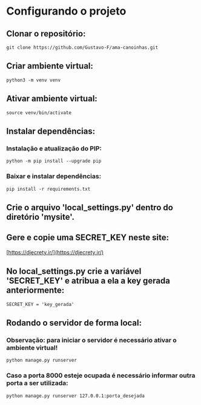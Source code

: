 # Configurando o projeto
## Clonar o repositório:
``
git clone https://github.com/Gustavo-F/ama-canoinhas.git
``

## Criar ambiente virtual:
``
python3 -m venv venv
``

## Ativar ambiente virtual:
``
source venv/bin/activate 
``

## Instalar dependências:
### Instalação e atualização do PIP:
``
python -m pip install --upgrade pip
``

### Baixar e instalar dependências:
``
pip install -r requirements.txt
``

## Crie o arquivo 'local_settings.py' dentro do diretório 'mysite'.
## Gere e copie uma SECRET_KEY neste site:
[https://djecrety.ir/](https://djecrety.ir/)

## No local_settings.py crie a variável 'SECRET_KEY' e atribua a ela a key gerada anteriormente:
``
SECRET_KEY = 'key_gerada' 
`` 

## Rodando o servidor de forma local:
### Observação: para iniciar o servidor é necessário ativar o ambiente virtual!
``
python manage.py runserver
``
### Caso a porta 8000 esteje ocupada é necessário informar outra porta a ser utilizada:
``
python manage.py runserver 127.0.0.1:porta_desejada
``